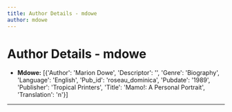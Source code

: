 ```yaml
---
title: Author Details - mdowe
author: mdowe
---
```


# Author Details - mdowe

<ul>
    <li><strong>Mdowe:</strong> [{'Author': 'Marion Dowe', 'Descriptor': '', 'Genre': 'Biography', 'Language': 'English', 'Pub_id': 'roseau_dominica', 'Pubdate': '1989', 'Publisher': 'Tropical Printers', 'Title': 'Mamo!: A Personal Portrait', 'Translation': 'n'}]</li>
</ul>
<hr>
